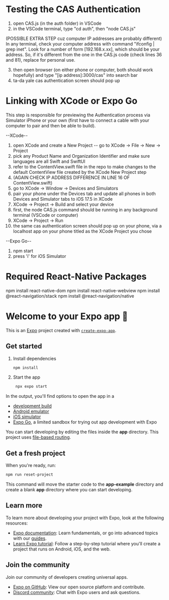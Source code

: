 # Testing the CAS Authentication

1. open CAS.js (in the auth folder) in VSCode
2. in the VSCode terminal, type "cd auth", then "node CAS.js"

(POSSIBLE EXTRA STEP cuz computer IP addresses are probably different)
In any terminal, check your computer address with command "ifconfig | grep inet".
Look for a number of form [192.168.x.xx],
which should be your address. So, if it's different from the one in the CAS.js code (check lines 36 and 81), replace for personal use.

3. then open browser (on either phone or computer, both should work hopefully) and type "[ip address]:3000/cas" into search bar
4. ta-da yale cas authentication screen should pop up

# Linking with XCode or Expo Go

This step is responsible for previewing the Authentication process via Simulator iPhone or your own (first have to connect a cable with your computer to pair and then be able to build).


--XCode--

1. open XCode and create a New Project -- go to XCode -> File -> New -> Project
2. pick any Product Name and Organization Identifier and make sure languages are all Swift and SwiftUI
3. refer to the ContentView.swift file in the repo to make changes to the default ContentView file created by the XCode New Project step
4. (AGAIN CHECK IP ADDRESS DIFFERENCE IN LINE 16 OF ContentView.swift)
5. go to XCode -> Window -> Devices and Simulators
6. pair your phone under the Devices tab and update all phones in both Devices and Simulator tabs to iOS 17.5 in XCode
7. XCode -> Project -> Build and select your device
8. first, the node CAS.js command should be running in any background terminal (VSCode or computer)
9. XCode -> Project -> Run
10. the same cas authentication screen should pop up on your phone, via a localhost app on your phone titled as the XCode Project you chose

--Expo Go--
1. npm start
2. press 'i' for iOS Simulator

# Required React-Native Packages

npm install react-native-dom
npm install react-native-webview
npm install @react-navigation/stack
npm install @react-navigation/native


# Welcome to your Expo app 👋

This is an [Expo](https://expo.dev) project created with [`create-expo-app`](https://www.npmjs.com/package/create-expo-app).

## Get started

1. Install dependencies

   ```bash
   npm install
   ```

2. Start the app

   ```bash
    npx expo start
   ```

In the output, you'll find options to open the app in a

- [development build](https://docs.expo.dev/develop/development-builds/introduction/)
- [Android emulator](https://docs.expo.dev/workflow/android-studio-emulator/)
- [iOS simulator](https://docs.expo.dev/workflow/ios-simulator/)
- [Expo Go](https://expo.dev/go), a limited sandbox for trying out app development with Expo

You can start developing by editing the files inside the **app** directory. This project uses [file-based routing](https://docs.expo.dev/router/introduction).

## Get a fresh project

When you're ready, run:

```bash
npm run reset-project
```

This command will move the starter code to the **app-example** directory and create a blank **app** directory where you can start developing.

## Learn more

To learn more about developing your project with Expo, look at the following resources:

- [Expo documentation](https://docs.expo.dev/): Learn fundamentals, or go into advanced topics with our [guides](https://docs.expo.dev/guides).
- [Learn Expo tutorial](https://docs.expo.dev/tutorial/introduction/): Follow a step-by-step tutorial where you'll create a project that runs on Android, iOS, and the web.

## Join the community

Join our community of developers creating universal apps.

- [Expo on GitHub](https://github.com/expo/expo): View our open source platform and contribute.
- [Discord community](https://chat.expo.dev): Chat with Expo users and ask questions.

